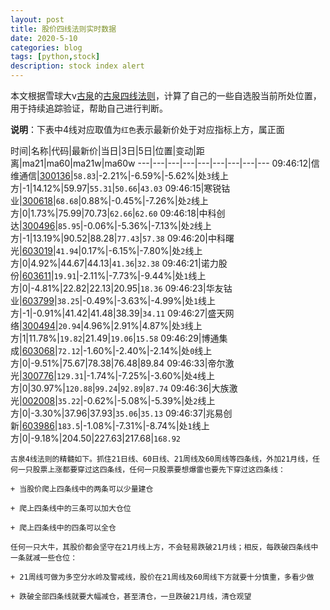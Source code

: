 ```yaml
---
layout: post
title: 股价四线法则实时数据
date: 2020-5-10
categories: blog
tags: [python,stock]
description: stock index alert
---
```



本文根据雪球大v[古泉](https://xueqiu.com/u/7148646888)的[古泉四线法则](https://xueqiu.com/7148646888/130498192)，计算了自己的一些自选股当前所处位置，用于持续追踪验证，帮助自己进行判断。

**说明**：下表中4线对应取值为`红色`表示最新价处于对应指标上方，属正面

时间|名称|代码|最新价|当日|3日|5日|位置|变动|距离|ma21|ma60|ma21w|ma60w
---|---|---|---|---|---|---|---|---
09:46:12|信维通信|[300136](https://xueqiu.com/S/SZ300136)|`58.83`|-2.21%|-6.59%|-5.62%|处`3`线上方|-1|14.12%|59.97|`55.31`|`50.66`|`43.03`
09:46:15|寒锐钴业|[300618](https://xueqiu.com/S/SZ300618)|`68.68`|0.88%|-0.45%|-7.26%|处`2`线上方|0|1.73%|75.99|70.73|`62.66`|`62.60`
09:46:18|中科创达|[300496](https://xueqiu.com/S/SZ300496)|`85.95`|-0.06%|-5.36%|-7.13%|处`2`线上方|-1|13.19%|90.52|88.28|`77.43`|`57.38`
09:46:20|中科曙光|[603019](https://xueqiu.com/S/SH603019)|`41.94`|0.17%|-6.15%|-7.80%|处`2`线上方|0|4.92%|44.67|44.13|`41.36`|`32.38`
09:46:21|诺力股份|[603611](https://xueqiu.com/S/SH603611)|`19.91`|-2.11%|-7.73%|-9.44%|处`1`线上方|0|-4.81%|22.82|22.13|20.95|`18.36`
09:46:23|华友钴业|[603799](https://xueqiu.com/S/SH603799)|`38.25`|-0.49%|-3.63%|-4.99%|处`1`线上方|-1|-0.91%|41.42|41.48|38.39|`34.11`
09:46:27|盛天网络|[300494](https://xueqiu.com/S/SZ300494)|`20.94`|4.96%|2.91%|4.87%|处`3`线上方|1|11.78%|`19.82`|21.49|`19.06`|`15.58`
09:46:29|博通集成|[603068](https://xueqiu.com/S/SH603068)|`72.12`|-1.60%|-2.40%|-2.14%|处`0`线上方|0|-9.51%|75.67|78.38|76.48|89.84
09:46:33|帝尔激光|[300776](https://xueqiu.com/S/SZ300776)|`129.31`|-1.74%|-7.25%|-3.60%|处`4`线上方|0|30.97%|`120.88`|`99.24`|`92.89`|`87.74`
09:46:36|大族激光|[002008](https://xueqiu.com/S/SZ002008)|`35.22`|-0.62%|-5.08%|-5.39%|处`2`线上方|0|-3.30%|37.96|37.93|`35.06`|`35.13`
09:46:37|兆易创新|[603986](https://xueqiu.com/S/SH603986)|`183.5`|-1.08%|-7.31%|-8.74%|处`1`线上方|0|-9.18%|204.50|227.63|217.68|`168.92`

```
古泉4线法则的精髓如下。抓住21日线、60日线、21周线及60周线等四条线，外加21月线，任何一只股票上涨都要穿过这四条线，任何一只股票要想爆雷也要先下穿过这四条线：

+ 当股价爬上四条线中的两条可以少量建仓

+ 爬上四条线中的三条可以加大仓位

+ 爬上四条线中的四条可以全仓

任何一只大牛，其股价都会坚守在21月线上方，不会轻易跌破21月线；相反，每跌破四条线中一条就减一些仓位：

+ 21周线可做为多空分水岭及警戒线，股价在21周线及60周线下方就要十分慎重，多看少做

+ 跌破全部四条线就要大幅减仓，甚至清仓，一旦跌破21月线，清仓观望
```